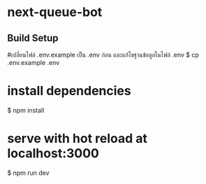 # next-queue-bot

## Build Setup

#เปลี่ยนไฟล์ .env.example เป็น .env ก่อน และแก้ไขฐานข้อลูลในไฟล์ .env
$ cp .env.example .env 
# install dependencies

$ npm install

# serve with hot reload at localhost:3000
$ npm run dev


